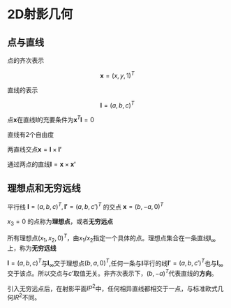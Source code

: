 # 2D射影几何

## 点与直线

点的齐次表示

$$
\mathbf{x} = (x,y,1)^T
$$

直线的表示

$$
\mathbf{l} = (a,b,c)^T
$$

点$\mathbf{x}$在直线$\mathbf{l}$的充要条件为$\mathbf{x}^T\mathbf{l} = 0$

直线有2个自由度

两直线交点$\mathbf{x} = \mathbf{l} \times \mathbf{l'}$

通过两点的直线$\mathbf{l} = \mathbf{x} \times \mathbf{x'}$

## 理想点和无穷远线

平行线 $\mathbf{l} = (a,b,c)^T, \mathbf{l'} = (a,b,c')^T$ 的交点 $\mathbf{x} = (b, -a, 0)^T$

$x_3 = 0$ 的点称为**理想点**，或者**无穷远点**

所有理想点$(x_1,x_2,0)^T$，由$x_1/x_2$指定一个具体的点。理想点集合在一条直线$\mathbf{l}_\infty$上，称为**无穷远线**

$\mathbf{l} = (a,b,c)^T$与$\mathbf{l}_\infty$交于理想点$(b,a,0)^T$,任何一条与$\mathbf{l}$平行的线$\mathbf{l'} = (a,b,c')^T$也与$\mathbf{l}_\infty$交于该点。所以交点与$c'$取值无关。非齐次表示下，$(b,-a)^T$代表直线的**方向**。

引入无穷远点后，在射影平面$IP^2$中，任何相异直线都相交于一点，与标准欧式几何$IR^2$不同。

